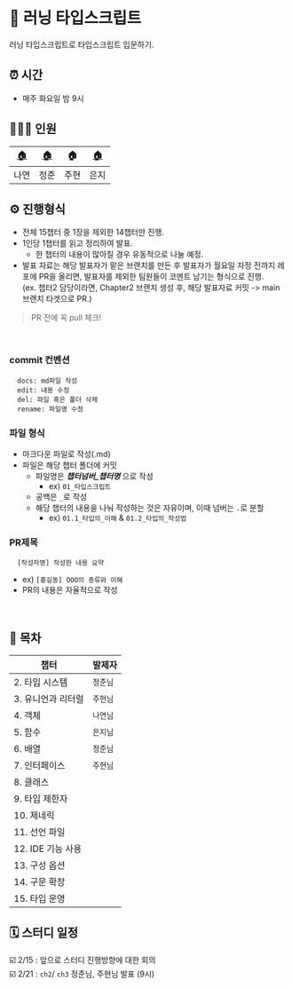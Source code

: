 # 🚀 러닝 타입스크립트

러닝 타입스크립트로 타입스크립트 입문하기.

## ⏰ 시간

- 매주 화요일 밤 9시

## 💁🏻‍♂️ 인원

| [🏠](https://github.com/Nayeon97) | [🏠](https://github.com/Jeong-jj) | 🏠   | [🏠](https://github.com/y00eunji) |
| --------------------------------- | --------------------------------- | ---- | --------------------------------- |
| 나연                              | 정준                              | 주현 | 은지                              |

## ⚙️ 진행형식

- 전체 15챕터 중 1장을 제외한 14챕터만 진행.
- 1인당 1챕터를 읽고 정리하여 발표.
  - 한 챕터의 내용이 많아질 경우 유동적으로 나눌 예정.
- 발표 자료는 해당 발표자가 맡은 브랜치를 만든 후 발표자가 월요일 자정 전까지 레포에 PR을 올리면, 발표자를 제외한 팀원들이 코멘트 남기는 형식으로 진행.  
  (ex. 챕터2 담당이라면, Chapter2 브랜치 생성 후, 해당 발표자료 커밋 -> main 브랜치 타겟으로 PR.)

> PR 전에 꼭 pull 체크!

&nbsp;

### commit 컨벤션

```
  docs: md파일 작성
  edit: 내용 수정
  del: 파일 혹은 폴더 삭제
  rename: 파일명 수정
```

### 파일 형식

- 마크다운 파일로 작성(.md)
- 파일은 해당 챕터 폴더에 커밋
  - 파일명은 **_챕터넘버\_챕터명_** 으로 작성
    - ex) `01_타입스크립트`
  - 공백은 `_`로 작성
  - 해당 챕터의 내용을 나눠 작성하는 것은 자유이며, 이때 넘버는 `.`로 분할
    - ex) `01.1_타입의_이해` & `01.2_타입의_작성법`

### PR제목

```
  [작성자명] 작성한 내용 요약
```

- ex) `[홍길동] OOO의 종류와 이해`
- PR의 내용은 자율적으로 작성

&nbsp;

## 🏁 목차

| 챕터               | 발제자   |
| ------------------ | -------- |
| 2. 타입 시스템     | `정준님` |
| 3. 유니언과 리터럴 | `주현님` |
| 4. 객체            |  `나연님`        |
| 5. 함수            |     `은지님`     |
| 6. 배열            |      `정준님`    |
| 7. 인터페이스      |    `주현님`   |
| 8. 클래스          |          |
| 9. 타입 제한자     |          |
| 10. 제네릭         |          |
| 11. 선언 파일      |          |
| 12. IDE 기능 사용  |          |
| 13. 구성 옵션      |          |
| 14. 구문 확장      |          |
| 15. 타입 운영      |          |

## 🗓 스터디 일정

☑️ 2/15 : 앞으로 스터디 진행방향에 대한 회의  
☑️ 2/21 : `ch2`/ `ch3` 정준님, 주현님 발표 (9시)
